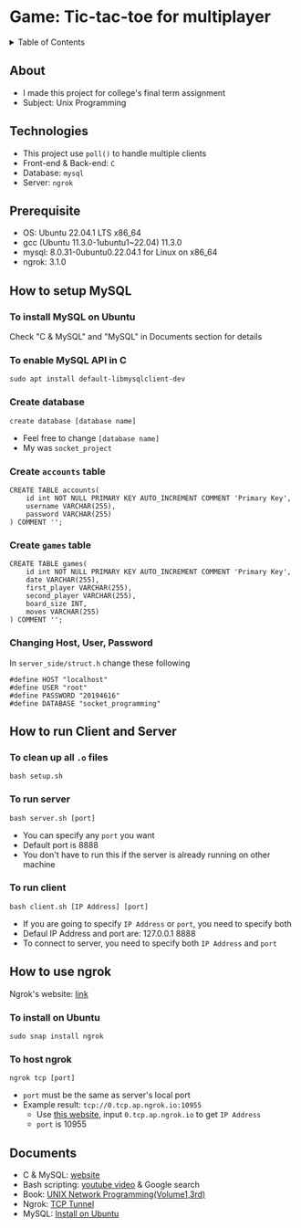 # Game: Tic-tac-toe for multiplayer

<details>
  <summary>Table of Contents</summary>
  <ol>
    <li><a href="#about">About</a></li>
    <li><a href="#technologies">Technologies</a></li>
    <li><a href="#how-to-setup-mysql">How to setup MySQL</a></li>
    <li><a href="#how-to-run-client-and-server">How to run Client and Server</a></li>
    <li><a href="#how-to-use-ngrok">How to use Ngrok</a></li>
    <li><a href="#documents">Documents</a></li>
  </ol>
</details>

## About

* I made this project for college's final term assignment
* Subject: Unix Programming

## Technologies

* This project use `poll()` to handle multiple clients
* Front-end & Back-end: `C`
* Database: `mysql`
* Server: `ngrok`

## Prerequisite

* OS: Ubuntu 22.04.1 LTS x86_64
* gcc (Ubuntu 11.3.0-1ubuntu1~22.04) 11.3.0
* mysql: 8.0.31-0ubuntu0.22.04.1 for Linux on x86_64
* ngrok: 3.1.0

## How to setup MySQL

### To install MySQL on Ubuntu
Check "C & MySQL" and "MySQL" in Documents section for details

### To enable MySQL API in C
```
sudo apt install default-libmysqlclient-dev
```

### Create database
```
create database [database name]
```
* Feel free to change `[database name]`
* My was `socket_project`


### Create `accounts` table
```
CREATE TABLE accounts(  
    id int NOT NULL PRIMARY KEY AUTO_INCREMENT COMMENT 'Primary Key',
    username VARCHAR(255),
    password VARCHAR(255)
) COMMENT '';
```

### Create `games` table
```
CREATE TABLE games(  
    id int NOT NULL PRIMARY KEY AUTO_INCREMENT COMMENT 'Primary Key',
    date VARCHAR(255),
    first_player VARCHAR(255),
    second_player VARCHAR(255),
    board_size INT,
    moves VARCHAR(255)
) COMMENT '';
```

### Changing Host, User, Password
In `server_side/struct.h` change these following
```
#define HOST "localhost"
#define USER "root"
#define PASSWORD "20194616"
#define DATABASE "socket_programming"
```

## How to run Client and Server

### To clean up all `.o` files
```
bash setup.sh
```

### To run server 
```
bash server.sh [port]
```
* You can specify any `port` you want
* Default port is 8888
* You don't have to run this if the server is already running on other machine

### To run client
```
bash client.sh [IP Address] [port]
```
* If you are going to specify `IP Address` or `port`, you need to specify both
* Defaul IP Address and port are: 127.0.0.1 8888
* To connect to server, you need to specify both `IP Address` and `port`

## How to use ngrok

Ngrok's website: [link](https://ngrok.com/)

### To install on Ubuntu
```
sudo snap install ngrok
```

### To host ngrok
```
ngrok tcp [port]
```
* `port` must be the same as server's local port
* Example result: `tcp://0.tcp.ap.ngrok.io:10955`
  * Use [this website](https://whatismyipaddress.com/hostname-ip), input `0.tcp.ap.ngrok.io` to get `IP Address`
  * `port` is 10955
  
## Documents
* C & MySQL: [website](https://zetcode.com/db/mysqlc/)
* Bash scripting: [youtube video](https://www.youtube.com/watch?v=SPwyp2NG-bE&t=239s) & Google search
* Book: [UNIX Network Programming(Volume1,3rd)](https://mathcs.clarku.edu/~jbreecher/cs280/UNIX%20Network%20Programming(Volume1,3rd).pdf)
* Ngrok: [TCP Tunnel](https://ngrok.com/docs/secure-tunnels/tunnels/tcp-tunnels)
* MySQL: [Install on Ubuntu](https://www.digitalocean.com/community/tutorials/how-to-install-mysql-on-ubuntu-20-04)
